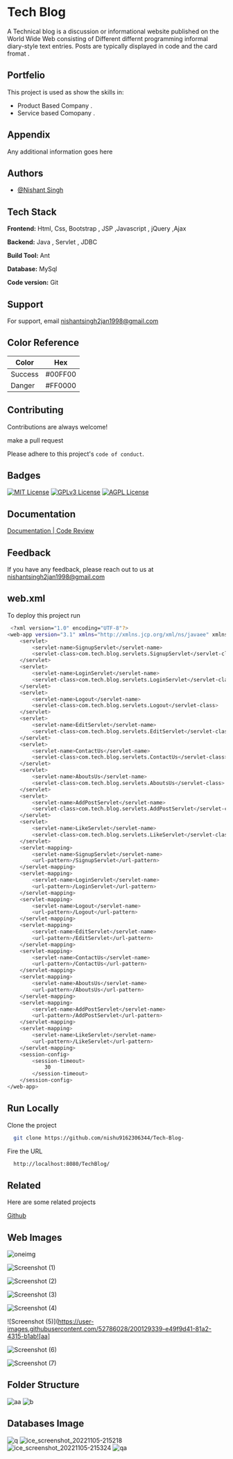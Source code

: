 
# Tech Blog

A Technical blog is a discussion or informational website published on the World Wide Web consisting of Different differnt programming informal diary-style text entries. Posts are typically displayed in  code and the card fromat .


## Portfelio

This project is used as show the skills in:

- Product Based Company .
- Service based Comopany .



## Appendix

Any additional information goes here


## Authors

- [@Nishant Singh ](https://github.com/nishu9162306344)


## Tech Stack

**Frontend:** Html, Css, Bootstrap , JSP ,Javascript , jQuery ,Ajax

**Backend:**  Java , Servlet , JDBC

**Build Tool:**  Ant 

**Database:**   MySql

**Code version:** Git


## Support

For support, email nishantsingh2jan1998@gmail.com 

## Color Reference

| Color             | Hex                                                                |
| ----------------- | ------------------------------------------------------------------ |
|  Success| #00FF00
| Danger|  #FF0000

## Contributing

Contributions are always welcome!

make a pull request 

Please adhere to this project's `code of conduct`.


## Badges

[![MIT License](https://img.shields.io/badge/License-MIT-green.svg)](https://choosealicense.com/licenses/mit/)
[![GPLv3 License](https://img.shields.io/badge/License-GPL%20v3-yellow.svg)](https://opensource.org/licenses/)
[![AGPL License](https://img.shields.io/badge/license-AGPL-blue.svg)](http://www.gnu.org/licenses/agpl-3.0)


## Documentation

[Documentation | Code Review ](https://github.com/nishu9162306344/Tech-Blog-.git)


## Feedback

If you have any feedback, please reach out to us at nishantsingh2jan1998@gmail.com


## web.xml

To deploy this project run

```bash
 <?xml version="1.0" encoding="UTF-8"?>
<web-app version="3.1" xmlns="http://xmlns.jcp.org/xml/ns/javaee" xmlns:xsi="http://www.w3.org/2001/XMLSchema-instance" xsi:schemaLocation="http://xmlns.jcp.org/xml/ns/javaee http://xmlns.jcp.org/xml/ns/javaee/web-app_3_1.xsd">
    <servlet>
        <servlet-name>SignupServlet</servlet-name>
        <servlet-class>com.tech.blog.servlets.SignupServlet</servlet-class>
    </servlet>
    <servlet>
        <servlet-name>LoginServlet</servlet-name>
        <servlet-class>com.tech.blog.servlets.LoginServlet</servlet-class>
    </servlet>
    <servlet>
        <servlet-name>Logout</servlet-name>
        <servlet-class>com.tech.blog.servlets.Logout</servlet-class>
    </servlet>
    <servlet>
        <servlet-name>EditServlet</servlet-name>
        <servlet-class>com.tech.blog.servlets.EditServlet</servlet-class>
    </servlet>
    <servlet>
        <servlet-name>ContactUs</servlet-name>
        <servlet-class>com.tech.blog.servlets.ContactUs</servlet-class>
    </servlet>
    <servlet>
        <servlet-name>AboutsUs</servlet-name>
        <servlet-class>com.tech.blog.servlets.AboutsUs</servlet-class>
    </servlet>
    <servlet>
        <servlet-name>AddPostServlet</servlet-name>
        <servlet-class>com.tech.blog.servlets.AddPostServlet</servlet-class>
    </servlet>
    <servlet>
        <servlet-name>LikeServlet</servlet-name>
        <servlet-class>com.tech.blog.servlets.LikeServlet</servlet-class>
    </servlet>
    <servlet-mapping>
        <servlet-name>SignupServlet</servlet-name>
        <url-pattern>/SignupServlet</url-pattern>
    </servlet-mapping>
    <servlet-mapping>
        <servlet-name>LoginServlet</servlet-name>
        <url-pattern>/LoginServlet</url-pattern>
    </servlet-mapping>
    <servlet-mapping>
        <servlet-name>Logout</servlet-name>
        <url-pattern>/Logout</url-pattern>
    </servlet-mapping>
    <servlet-mapping>
        <servlet-name>EditServlet</servlet-name>
        <url-pattern>/EditServlet</url-pattern>
    </servlet-mapping>
    <servlet-mapping>
        <servlet-name>ContactUs</servlet-name>
        <url-pattern>/ContactUs</url-pattern>
    </servlet-mapping>
    <servlet-mapping>
        <servlet-name>AboutsUs</servlet-name>
        <url-pattern>/AboutsUs</url-pattern>
    </servlet-mapping>
    <servlet-mapping>
        <servlet-name>AddPostServlet</servlet-name>
        <url-pattern>/AddPostServlet</url-pattern>
    </servlet-mapping>
    <servlet-mapping>
        <servlet-name>LikeServlet</servlet-name>
        <url-pattern>/LikeServlet</url-pattern>
    </servlet-mapping>
    <session-config>
        <session-timeout>
            30
        </session-timeout>
    </session-config>
</web-app>

```


## Run Locally

Clone the project

```bash
  git clone https://github.com/nishu9162306344/Tech-Blog-
```



Fire the URL

```bash
  http://localhost:8080/TechBlog/
```

 

## Related

Here are some related projects

[Github](https://github.com/nishu9162306344/Full-User-Management-System)

## Web Images

![oneimg](https://user-images.githubusercontent.com/52786028/200129024-3fddcf41-e3f8-4439-ba84-4942b9b7bfe1.png)

![Screenshot (1)](https://user-images.githubusercontent.com/52786028/200129235-9afacad1-f126-4bfa-9cdf-82230bb97fec.png)

![Screenshot (2)](https://user-images.githubusercontent.com/52786028/200129315-849db79a-5b32-4e1b-9a34-7433244c5908.png)


![Screenshot (3)](https://user-images.githubusercontent.com/52786028/200129323-0a75ee95-3f53-4354-a81f-c6ec3481adad.png)

![Screenshot (4)](https://user-images.githubusercontent.com/52786028/200129336-ccddad1e-8945-4ec6-8cd9-b84be0805422.png)

![Screenshot (5)](https://user-images.githubusercontent.com/52786028/200129339-e49f9d41-81a2-4315-b1ab![aa]
 


![Screenshot (6)](https://user-images.githubusercontent.com/52786028/200129341-82489374-a5cc-4ede-ad29-fdf23b4a586a.png)

![Screenshot (7)](https://user-images.githubusercontent.com/52786028/200129380-4c2d52ad-55be-4ae4-8eff-7158129b5e2a.png)

## Folder Structure 

![aa](https://user-images.githubusercontent.com/52786028/200129537-30faf060-2c81-41a0-ad53-95452f00a131.png) ![b](https://user-images.githubusercontent.com/52786028/200129527-077fe010-2f12-4b6a-8f88-b7e820ee4250.png)  

## Databases Image
![q](https://user-images.githubusercontent.com/52786028/200129903-47b987e5-3431-4f58-b084-edc1d9848078.png)
![ice_screenshot_20221105-215218](https://user-images.githubusercontent.com/52786028/200129913-a1007bf4-c118-463c-b4d4-2e5436101d2a.png)
![ice_screenshot_20221105-215324](https://user-images.githubusercontent.com/52786028/200129922-1a9efad1-d671-4b9b-a6d5-57b9073698fd.png)
![qa](https://user-images.githubusercontent.com/52786028/200129917-112c36ae-c5db-4b2d-8921-ba785a6d4f2f.png)
